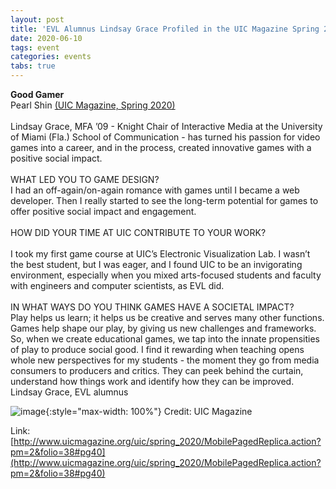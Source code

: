 ```yaml
---
layout: post
title: 'EVL Alumnus Lindsay Grace Profiled in the UIC Magazine Spring 2020 Edition'
date: 2020-06-10
tags: event
categories: events
tabs: true
---
```


<strong>Good Gamer</strong><br>
Pearl Shin <a href="https://emails.uofi.uic.edu/newsletter/2432950.html">(UIC Magazine, Spring 2020)</a><br><br> Lindsay Grace, MFA &rsquo;09 - Knight Chair of Interactive Media at the University of Miami (Fla.) School of Communication - has turned his passion for video games into a career, and in the process, created innovative games with a positive social impact.<br><br>
WHAT LED YOU TO GAME DESIGN?<br>
I had an off-again/on-again romance with games until I became a web developer. Then I really started to see the long-term potential for games to offer positive social impact and engagement.<br><br>
HOW DID YOUR TIME AT UIC CONTRIBUTE TO YOUR WORK?<br><br>
I took my first game course at UIC&rsquo;s Electronic Visualization Lab. I wasn&rsquo;t the best student, but I was eager, and I found UIC to be an invigorating environment, especially when you mixed arts-focused students and faculty with engineers and computer scientists, as EVL did.<br><br>
IN WHAT WAYS DO YOU THINK GAMES HAVE A SOCIETAL IMPACT?<br>
Play helps us learn; it helps us be creative and serves many other functions. Games help shape our play, by giving us new challenges and frameworks. So, when we create educational games, we tap into the innate propensities of play to produce social good. I find it rewarding when teaching opens whole new perspectives for my students - the moment they go from media consumers to producers and critics. They can peek behind the curtain, understand how things work and identify how they can be improved.
Lindsay Grace, EVL alumnus

![image](https://www.evl.uic.edu/output/originals/lindsaygrace_colindsaygrace2.jpg-srcw.jpg){:style="max-width: 100%"}
Credit: UIC Magazine


Link: [http://www.uicmagazine.org/uic/spring_2020/MobilePagedReplica.action?pm=2&folio=38#pg40](http://www.uicmagazine.org/uic/spring_2020/MobilePagedReplica.action?pm=2&folio=38#pg40)
